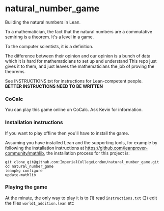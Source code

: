 # natural_number_game
Building the natural numbers in Lean. 

To a mathematician, the fact that the natural numbers are a commutative
semiring is a theorem. It's a level in a game.

To the computer scientists, it is a definition.

The difference between their opinion and our opinion is a bunch
of data which it is hard for mathematicians to set up and understand
This repo just gives it to them, and just leaves the mathematicians
the job of proving the theorems.

See INSTRUCTIONS.txt for instructions for Lean-competent people.
**BETTER INSTRUCTIONS NEED TO BE WRITTEN**

### CoCalc

You can play this game online on CoCalc. Ask Kevin for information.

### Installation instructions

If you want to play offline then you'll have to install the game.

Assuming you have installed Lean and the supporting tools, for example
by following the installation instructions at https://github.com/leanprover-community/mathlib,
the installation process for this project is:

```
git clone git@github.com:ImperialCollegeLondon/natural_number_game.git
cd natural_number_game
leanpkg configure
update-mathlib
```

### Playing the game

At the minute, the only way to play it is to
(1) read `instructions.txt`
(2) edit the files `world1_addition.lean` etc

